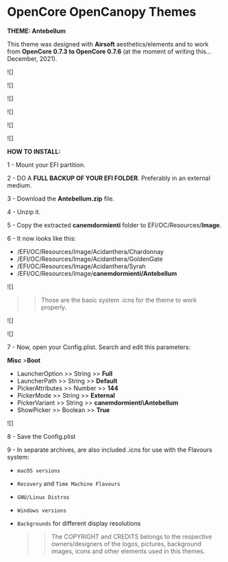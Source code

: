 # OpenCore OpenCanopy Themes
**THEME: Antebellum**


This theme was designed with **Airsoft** aesthetics/elements and to work from **OpenCore 0.7.3 to OpenCore 0.7.6** (at the moment of writing this... December, 2021).



 

![]

![]

![]

![]

![]

![]





**HOW TO INSTALL:**

1 - Mount your EFI partition.

2 - DO A **FULL BACKUP OF YOUR EFI FOLDER**. Preferably in an external medium.

3 - Download the **Antebellum.zip** file.

4 - Unzip it.

5 - Copy the extracted **canemdormienti** folder to EFI/OC/Resources/**Image**.

6 - It now looks like this:


 - /EFI/OC/Resources/Image/Acidanthera/Chardonnay
 - /EFI/OC/Resources/Image/Acidanthera/GoldenGate
 - /EFI/OC/Resources/Image/Acidanthera/Syrah
 - /EFI/OC/Resources/Image/**canemdormienti/Antebellum**
 


![]


>> Those are the basic system .icns for the theme to work properly.


![]

![]


7 - Now, open your Config.plist. Search and edit this parameters:

**Misc** 
    >**Boot**

- LauncherOption >> String >> **Full**
- LauncherPath >> String >> **Default**
- PickerAttributes >> Number >> **144**
- PickerMode >> String >> **External**
- PickerVariant >> String >> **canemdormienti\Antebellum**
- ShowPicker >> Boolean >> **True**


![]


8 - Save the Config.plist


9 - In separate archives, are also included .icns for use with the Flavours system:

- `macOS versions`
- `Recovery` and `Time Machine Flavours`
- `GNU/Linux Distros`
- `Windows versions` 
- `Backgrounds` for different display resolutions


  >>The COPYRIGHT and CREDITS belongs to the respective owners/designers of the logos, pictures, background images, icons and other elements used in this themes.

